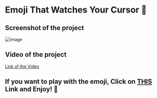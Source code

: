# Emoji That Watches Your Cursor 👀
## Screenshot of the project
![image](https://user-images.githubusercontent.com/91176720/145810541-b11bdb00-2dcd-4433-a3e5-bac5471feb93.png)

## Video of the project
[Link of the Video](https://youtu.be/2OhnNXw27FI0)

## If you want to play with the emoji, Click on [THIS](https://aniruddha-inge.github.io/Emoji-that-watches-your-cursor/) Link and Enjoy! 🥳
